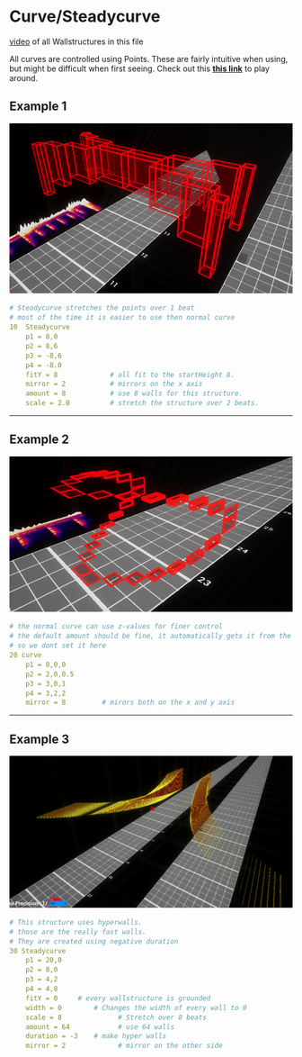 # Curve/Steadycurve

[video](https://youtu.be/eowLTGFseuk) of all Wallstructures in this file

All curves are controlled using Points. 
These are fairly intuitive when using, but might be difficult when first seeing. 
Check out this [**this link**](https://youtu.be/eowLTGFseuk) to play around.


## Example 1

![I should be a picture](../pictures/curve/10.png)

```yaml
# Steadycurve stretches the points over 1 beat
# most of the time it is easier to use then normal curve
10  Steadycurve
    p1 = 8,0   
    p2 = 8,6
    p3 = -8,6
    p4 = -8.0
    fitY = 8             # all fit to the startHeight 8.
    mirror = 2           # mirrors on the x axis
    amount = 8           # use 8 walls for this structure.
    scale = 2.0          # stretch the structure over 2 beats.
```

--- 

## Example 2

![I should be a picture](../pictures/curve/20.png)

```yaml
# the normal curve can use z-values for finer control
# the default amount should be fine, it automatically gets it from the duration, 
# so we dont set it here
20 curve
    p1 = 0,0,0
    p2 = 2,0,0.5
    p3 = 3,0,1
    p4 = 3,2,2       
    mirror = 8         # mirors both on the x and y axis
```

--- 

## Example 3

![I should be a picture](../pictures/curve/30.png)

```yaml
# This structure uses hyperwalls.
# those are the really fast walls. 
# They are created using negative duration
30 Steadycurve
    p1 = 20,0
    p2 = 8,0
    p3 = 4,2
    p4 = 4,8
    fitY = 0     # every wallstructure is grounded
    width = 0        # Changes the width of every wall to 0
    scale = 8              # Stretch over 8 beats
    amount = 64            # use 64 walls
    duration = -3    # make hyper walls
    mirror = 2             # mirror on the other side
```